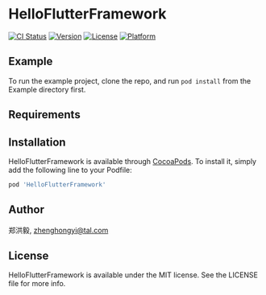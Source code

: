 # HelloFlutterFramework

[![CI Status](https://img.shields.io/travis/郑洪毅/HelloFlutterFramework.svg?style=flat)](https://travis-ci.org/郑洪毅/HelloFlutterFramework)
[![Version](https://img.shields.io/cocoapods/v/HelloFlutterFramework.svg?style=flat)](https://cocoapods.org/pods/HelloFlutterFramework)
[![License](https://img.shields.io/cocoapods/l/HelloFlutterFramework.svg?style=flat)](https://cocoapods.org/pods/HelloFlutterFramework)
[![Platform](https://img.shields.io/cocoapods/p/HelloFlutterFramework.svg?style=flat)](https://cocoapods.org/pods/HelloFlutterFramework)

## Example

To run the example project, clone the repo, and run `pod install` from the Example directory first.

## Requirements

## Installation

HelloFlutterFramework is available through [CocoaPods](https://cocoapods.org). To install
it, simply add the following line to your Podfile:

```ruby
pod 'HelloFlutterFramework'
```

## Author

郑洪毅, zhenghongyi@tal.com

## License

HelloFlutterFramework is available under the MIT license. See the LICENSE file for more info.
